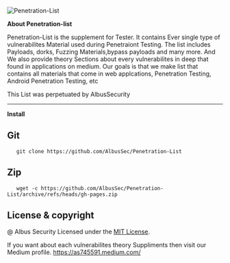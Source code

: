 ![Penetration-List ](https://user-images.githubusercontent.com/64241933/147803045-5bd7cee9-9bf3-4807-8f05-a6bc812d85ce.png)

**About Penetration-list**

Penetration-List is the supplement for Tester. It contains Ever single type of vulnerabilites Material used during Penetraiont Testing. The list includes Payloads, dorks, Fuzzing Materials,bypass payloads and many more. And We also provide theory Sections about every vulnerabilites in deep that found in applications on medium. Our goals is that we make list that contains all materials that come in web applcations, Penetration Testing, Android Penetration Testing, etc

This List was perpetuated by AlbusSecurity 

--------------------------------------------------------------------------------------------------------------------------------------------------------------

**Install**

## Git  
```
   git clone https://github.com/AlbusSec/Penetration-List
```

## Zip 
```
   wget -c https://github.com/AlbusSec/Penetration-List/archive/refs/heads/gh-pages.zip 
```

## License & copyright
@ Albus Security
Licensed under the [MIT License](LICENSE).

If you want about each vulnerabilites theory Suppliments then visit our Medium profile.
          https://as745591.medium.com/









